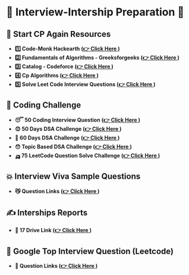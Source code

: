 # 🫠 Interview-Intership Preparation 🫠
## 🎁 Start CP Again Resources

- **1️⃣ Code-Monk Hackearth ([👉 Click Here ](https://www.hackerearth.com/practice/codemonk/?purpose=login&source=code_monk&update=github) )**
- **2️⃣ Fundamentals of Algorithms - Greeksforgeeks ([👉 Click Here ](https://www.geeksforgeeks.org/fundamentals-of-algorithms/) )**
- **3️⃣ Catalog - Codeforce ([👉 Click Here ](https://codeforces.com/catalog) )**
- **4️⃣ Cp Algorithms ([👉 Click Here ](https://cp-algorithms.com/index.html))**
- **5️⃣ Solve Leet Code Interview Questions ([👉 Click Here ](https://leetcode.com/))**


## 🥵 Coding Challenge 

- **😴 50 Coding Interview Question ([👉 Click Here ](Challenge/50Coding_InterviewQuestion.pdf))**
- **😊 50 Days DSA Challenge ([👉 Click Here ](Challenge/50Days_DSA_Challenge_Basic_To_Hard.pdf))**
- **🙁 60 Days DSA Challenge ([👉 Click Here ](Challenge/60Days%20DSA%20Challenge%20Questions.pdf))**
- **😯 Topic Based DSA Challenge ([👉 Click Here ](Challenge/DSA-TopicBased-InterviewQuestion.pdf))**
- **🛺 75 LeetCode Question Solve Challenge ([👉 Click Here ](Challenge/75%20LeetCode%20Challenge.pdf))**

## 💥 Interview Viva Sample Questions

- **😼 Question Links ([👉 Click Here ](Viva-Question/Interview%20Viva%20Question.pdf))**

## ✍️ Interships Reports

- **🔔 17 Drive Link ([👉 Click Here ](https://drive.google.com/drive/folders/17TTBRc5PJzHC5caYaIHguZHmfa1ODx_C))**

## 👋 Google Top Interview Question (Leetcode)

- **🍕 Question Links ([👉 Click Here ](Google-Interview-Questions/Readme.md))**

